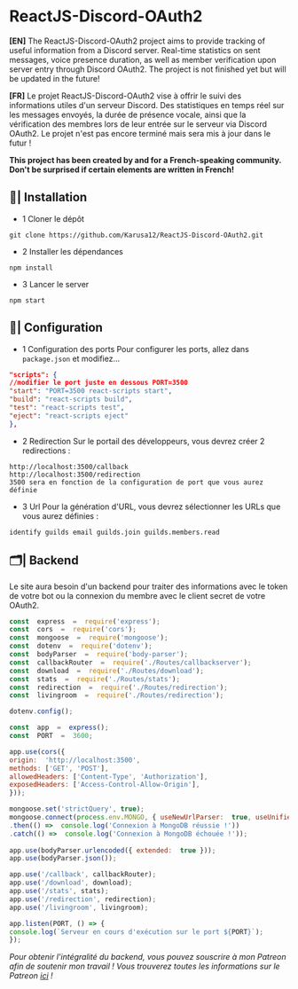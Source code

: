 # ReactJS-Discord-OAuth2
**[EN]**
The ReactJS-Discord-OAuth2 project aims to provide tracking of useful information from a Discord server. Real-time statistics on sent messages, voice presence duration, as well as member verification upon server entry through Discord OAuth2. The project is not finished yet but will be updated in the future!

**[FR]**
Le projet ReactJS-Discord-OAuth2 vise à offrir le suivi des informations utiles d'un serveur Discord. Des statistiques en temps réel sur les messages envoyés, la durée de présence vocale, ainsi que la vérification des membres lors de leur entrée sur le serveur via Discord OAuth2. Le projet n'est pas encore terminé mais sera mis à jour dans le futur !

**This project has been created by and for a French-speaking community. Don't be surprised if certain elements are written in French!**

## 📂| Installation
 
 - 1 Cloner le dépôt
```
git clone https://github.com/Karusa12/ReactJS-Discord-OAuth2.git
```
- 2 Installer les dépendances
```cd ReactJS-Discord-OAuth2
npm install
```
- 3 Lancer le server 
```
npm start
```

## 🔧| Configuration 

- 1 Configuration des ports
Pour configurer les ports, allez dans `package.json` et modifiez...
````json
"scripts": {
//modifier le port juste en dessous PORT=3500
"start": "PORT=3500 react-scripts start",
"build": "react-scripts build",
"test": "react-scripts test",
"eject": "react-scripts eject"
},
````

- 2 Redirection
Sur le portail des développeurs, vous devrez créer 2 redirections :  
````
http://localhost:3500/callback
http://localhost:3500/redirection
3500 sera en fonction de la configuration de port que vous aurez définie
````

- 3 Url
Pour la génération d'URL, vous devrez sélectionner les URLs que vous aurez définies :
````
identify guilds email guilds.join guilds.members.read
````

## 🗂️| Backend 

Le site aura besoin d'un backend pour traiter des informations avec le token de votre bot ou la connexion du membre avec le client secret de votre OAuth2.

```js
const  express  =  require('express');
const  cors  =  require('cors');
const  mongoose  =  require('mongoose');
const  dotenv  =  require('dotenv');
const  bodyParser  =  require('body-parser');
const  callbackRouter  =  require('./Routes/callbackserver');
const  download  =  require('./Routes/download');
const  stats  =  require('./Routes/stats');
const  redirection  =  require('./Routes/redirection');
const  livingroom  =  require('./Routes/redirection');

dotenv.config();

const  app  =  express();
const  PORT  =  3600;

app.use(cors({
origin:  'http://localhost:3500',
methods: ['GET', 'POST'],
allowedHeaders: ['Content-Type', 'Authorization'],
exposedHeaders: ['Access-Control-Allow-Origin'],
}));

mongoose.set('strictQuery', true);
mongoose.connect(process.env.MONGO, { useNewUrlParser:  true, useUnifiedTopology:  true})
.then(() =>  console.log('Connexion à MongoDB réussie !'))
.catch(() =>  console.log('Connexion à MongoDB échouée !'));
 
app.use(bodyParser.urlencoded({ extended:  true }));
app.use(bodyParser.json());

app.use('/callback', callbackRouter);
app.use('/download', download);
app.use('/stats', stats);
app.use('/redirection', redirection);
app.use('/livingroom', livingroom);

app.listen(PORT, () => {
console.log(`Serveur en cours d'exécution sur le port ${PORT}`);
});
```

*_Pour obtenir l'intégralité du backend, vous pouvez souscrire à mon Patreon afin de soutenir mon travail !_*
*_Vous trouverez toutes les informations sur le Patreon [ici](https://www.patreon.com/LivingRoomFR) !_*




